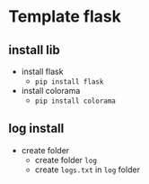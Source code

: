 # Template flask

## install lib
+ install flask
    + `pip install flask`
+ install colorama
    + `pip install colorama`

## log install 
+ create folder
    + create folder `log`
    + create `logs.txt` in `log` folder